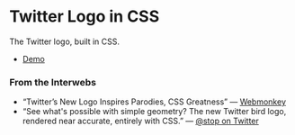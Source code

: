Twitter Logo in CSS
===================
The Twitter logo, built in CSS.

* [Demo](http://upperdog.se/labs/twitter-logo-in-css/)

### From the Interwebs

* “Twitter’s New Logo Inspires Parodies, CSS Greatness” — [Webmonkey](http://www.webmonkey.com/2012/06/twitters-new-logo-inspires-parodies-css-greatness/)
* “See what's possible with simple geometry? The new Twitter bird logo, rendered near accurate, entirely with CSS.” — [@stop on Twitter](https://twitter.com/stop/status/210584759410245632)
